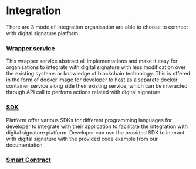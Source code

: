 # Integration

There are 3 mode of integration organisation are able to choose to connect with digital signature platform

### [Wrapper service](svc.md)

This wrapper service abstract all implementations and make it easy for organisations to integrate with digital signature with less modification over the existing systems or knowledge of blockchain technology. This is offered in the form of docker image for developer to host as a separate docker container service along side their existing service, which can be interacted through API call to perform actions related with digital signature.

### [SDK](sdk.md)

Platform offer various SDKs for different programming languages for developer to integrate with their application to facilitate the integration with digital signature platform. Developer can use the provided SDK to interact with digital signature with the provided code example from our documentation.

### [Smart Contract](contract-integrate.md)


<!-- ## API

### Setup
### Sign
### Verify

## SDK

### Java
### Node -->